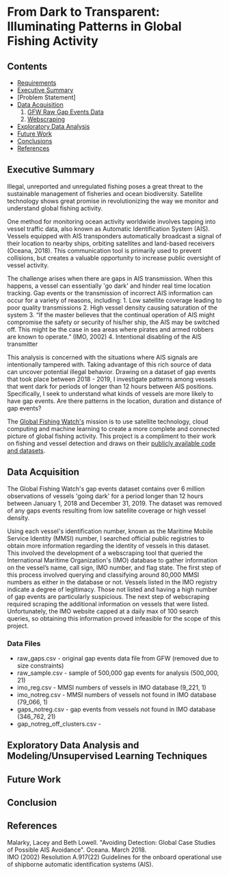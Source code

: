 # From Dark to Transparent: Illuminating Patterns in Global Fishing Activity

## Contents
- [Requirements](https://github.com/jessicarose00/Capstone/blob/master/requirements.txt)
- [Executive Summary](#Executive-Summary)
- [Problem Statement]
- [Data Acquisition](#Data-Acquisition)
    1. [GFW Raw Gap Events Data](https://github.com/jessicarose00/Capstone/blob/master/01_Data_Acquisition_RawGapEvents.ipynb)
    2. [Webscraping](https://github.com/jessicarose00/Capstone/blob/master/02_Data_Acquisition_Scraping.ipynb)
- [Exploratory Data Analysis](https://github.com/jessicarose00/Capstone/blob/master/03_EDA.ipynb)
- [Future Work](#Future-Work)
- [Conclusions](#Conclusion)
- [References](#References)

## Executive Summary
Illegal, unreported and unregulated fishing poses a great threat to the sustainable management of fisheries and ocean biodiversity. Satellite technology shows great promise in revolutionizing the way we monitor and understand global fishing activity.

One method for monitoring ocean activity worldwide involves tapping into vessel traffic data, also known as Automatic Identification System (AIS). Vessels equipped with AIS transponders automatically broadcast a signal of their location to nearby ships, orbiting satellites and land-based receivers (Oceana, 2018). This communication tool is primarily used to prevent collisions, but creates a valuable opportunity to increase public oversight of vessel activity.  

The challenge arises when there are gaps in AIS transmission. When this happens, a vessel can essentially 'go dark' and hinder real time location tracking. Gap events or the transmission of incorrect AIS information can occur for a variety of reasons, including:
    1.	Low satellite coverage leading to poor quality transmissions
    2.	High vessel density causing saturation of the system
    3.	“If the master believes that the continual operation of AIS might compromise the safety or security of his/her ship, the AIS may be switched off. This might be the case in sea areas where pirates and armed robbers are known to operate.” (IMO, 2002)
    4. Intentional disabling of the AIS transmitter

This analysis is concerned with the situations where AIS signals are intentionally tampered with. Taking advantage of this rich source of data can uncover potential illegal behavior. Drawing on a dataset of gap events that took place between 2018 - 2019, I investigate patterns among vessels that went dark for periods of longer than 12 hours between AIS positions. Specifically, I seek to understand what kinds of vessels are more likely to have gap events. Are there patterns in the location, duration and distance of gap events? 

The [Global Fishing Watch's](https://globalfishingwatch.org/) mission is to use satellite technology, cloud computing and machine learning to create a more complete and connected picture of global fishing activity. This project is a compliment to their work on fishing and vessel detection and draws on their [publicly available code and datasets](https://globalfishingwatch.org/datasets-and-code/). 

## Data Acquisition
The Global Fishing Watch's gap events dataset contains over 6 million observations of vessels 'going dark' for a period longer than 12 hours between January 1, 2018 and December 31, 2019. The dataset was removed of any gaps events resulting from low satellite coverage or high vessel density.  

Using each vessel's identification number, known as the Maritime Mobile Service Identity (MMSI) number, I searched official public registries to obtain more information regarding the identity of vessels in this dataset. This involved the development of a webscraping tool that queried the International Maritime Organization's (IMO) database to gather information on the vessel’s name, call sign, IMO number, and flag state. The first step of this process involved querying and classifying around 80,000 MMSI numbers as either in the database or not. Vessels listed in the IMO registry indicate a degree of legitimacy. Those not listed and having a high number of gap events are particularly suspicious. The next step of webscraping required scraping the additional information on vessels that were listed. Unfortunately, the IMO website capped at a daily max of 100 search queries, so obtaining this information proved infeasible for the scope of this project. 

### Data Files
- raw_gaps.csv - original gap events data file from GFW (removed due to size constraints)
- raw_sample.csv - sample of 500,000 gap events for analysis (500_000, 21)
- imo_reg.csv - MMSI numbers of vessels in IMO database (9_221, 1)
- imo_notreg.csv - MMSI numbers of vessels not found in IMO database (79_066, 1)
- gaps_notreg.csv - gap events from vessels not found in IMO database (346_762, 21)
- gap_notreg_off_clusters.csv -

## Exploratory Data Analysis and Modeling/Unsupervised Learning Techniques

## Future Work

## Conclusion

## References
Malarky, Lacey and Beth Lowell. "Avoiding Detection: Global Case Studies of Possible AIS Avoidance". Oceana. March 2018.  
IMO (2002) Resolution A.917(22) Guidelines for the onboard operational use of shipborne automatic identification systems (AIS).  
